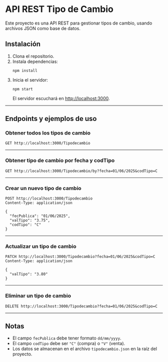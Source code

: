 # API REST Tipo de Cambio

Este proyecto es una API REST para gestionar tipos de cambio, usando archivos JSON como base de datos.

## Instalación

1. Clona el repositorio.
2. Instala dependencias:
   ```
   npm install
   ```
3. Inicia el servidor:
   ```
   npm start
   ```
   El servidor escuchará en [http://localhost:3000](http://localhost:3000).

---

## Endpoints y ejemplos de uso

### Obtener todos los tipos de cambio

```
GET http://localhost:3000/Tipodecambio
```

---

### Obtener tipo de cambio por fecha y codTipo

```
GET http://localhost:3000/Tipodecambio/by?fecha=01/06/2025&codTipo=C
```

---

### Crear un nuevo tipo de cambio

```
POST http://localhost:3000/Tipodecambio
Content-Type: application/json

{
  "fecPublica": "01/06/2025",
  "valTipo": "3.75",
  "codTipo": "C"
}
```

---

### Actualizar un tipo de cambio

```
PATCH http://localhost:3000/Tipodecambio?fecha=01/06/2025&codTipo=C
Content-Type: application/json

{
  "valTipo": "3.80"
}
```

---

### Eliminar un tipo de cambio

```
DELETE http://localhost:3000/Tipodecambio?fecha=01/06/2025&codTipo=C
```

---

## Notas

- El campo `fecPublica` debe tener formato `dd/mm/yyyy`.
- El campo `codTipo` debe ser `"C"` (compra) o `"V"` (venta).
- Los datos se almacenan en el archivo `tipodecambio.json` en la raíz del proyecto.